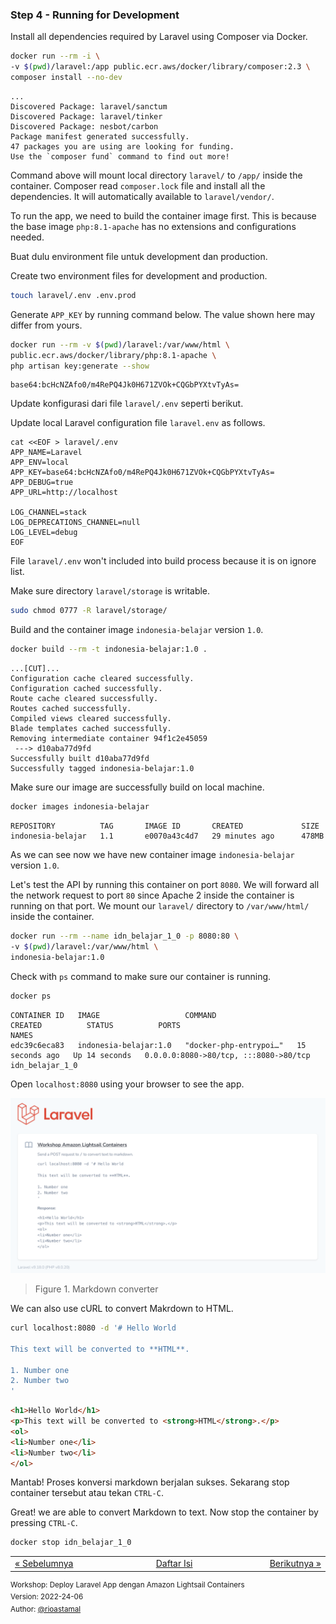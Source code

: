 
### <a name="step-4"></a>Step 4 - Running for Development

Install all dependencies required by Laravel using Composer via Docker. 

```sh
docker run --rm -i \
-v $(pwd)/laravel:/app public.ecr.aws/docker/library/composer:2.3 \
composer install --no-dev
```

```
...
Discovered Package: laravel/sanctum
Discovered Package: laravel/tinker
Discovered Package: nesbot/carbon
Package manifest generated successfully.
47 packages you are using are looking for funding.
Use the `composer fund` command to find out more!
```

Command above will mount local directory `laravel/` to `/app/` inside the container. Composer read `composer.lock` file and install all the dependencies. It will automatically available to `laravel/vendor/`.

To run the app, we need to build the container image first. This is because the base image `php:8.1-apache` has no extensions and configurations needed.

Buat dulu environment file untuk development dan production.

Create two environment files for development and production.

```sh
touch laravel/.env .env.prod
```

Generate `APP_KEY` by running command below. The value shown here may differ from yours.

```sh
docker run --rm -v $(pwd)/laravel:/var/www/html \
public.ecr.aws/docker/library/php:8.1-apache \
php artisan key:generate --show
```

```
base64:bcHcNZAfo0/m4RePQ4Jk0H671ZVOk+CQGbPYXtvTyAs=
```

Update konfigurasi dari file `laravel/.env` seperti berikut.

Update local Laravel configuration file `laravel.env` as follows.

```
cat <<EOF > laravel/.env
APP_NAME=Laravel
APP_ENV=local
APP_KEY=base64:bcHcNZAfo0/m4RePQ4Jk0H671ZVOk+CQGbPYXtvTyAs=
APP_DEBUG=true
APP_URL=http://localhost

LOG_CHANNEL=stack
LOG_DEPRECATIONS_CHANNEL=null
LOG_LEVEL=debug
EOF
```

File `laravel/.env` won't included into build process because it is on ignore list.

Make sure directory `laravel/storage` is writable.

```sh
sudo chmod 0777 -R laravel/storage/
```

Build and the container image `indonesia-belajar` version `1.0`.

```sh
docker build --rm -t indonesia-belajar:1.0 .
```

```
...[CUT]...
Configuration cache cleared successfully.
Configuration cached successfully.
Route cache cleared successfully.
Routes cached successfully.
Compiled views cleared successfully.
Blade templates cached successfully.
Removing intermediate container 94f1c2e45059
 ---> d10aba77d9fd
Successfully built d10aba77d9fd
Successfully tagged indonesia-belajar:1.0
```

Make sure our image are successfully build on local machine.

```sh
docker images indonesia-belajar
```

```
REPOSITORY          TAG       IMAGE ID       CREATED             SIZE
indonesia-belajar   1.1       e0070a43c4d7   29 minutes ago      478MB
```

As we can see now we have new container image `indonesia-belajar` version `1.0`.

Let's test the API by running this container on port `8080`. We will forward all the network request to port `80` since Apache 2 inside the container is running on that port. We mount our `laravel/` directory to `/var/www/html/` inside the container.

```sh
docker run --rm --name idn_belajar_1_0 -p 8080:80 \
-v $(pwd)/laravel:/var/www/html \
indonesia-belajar:1.0
```

Check with `ps` command to make sure our container is running.

```sh
docker ps
```

```
CONTAINER ID   IMAGE                   COMMAND                  CREATED          STATUS          PORTS                                   NAMES
edc39c6eca83   indonesia-belajar:1.0   "docker-php-entrypoi…"   15 seconds ago   Up 14 seconds   0.0.0.0:8080->80/tcp, :::8080->80/tcp   idn_belajar_1_0
```

Open `localhost:8080` using your browser to see the app.

[![Markdown Converter](https://raw.githubusercontent.com/rioastamal-examples/assets/main/workshop-amazon-lightsail-containers/lab-laravel-app/images/lightsail-hello-api-home.png)](https://raw.githubusercontent.com/rioastamal-examples/assets/main/workshop-amazon-lightsail-containers/lab-laravel-app/images/lightsail-hello-api-home.png)

> Figure 1. Markdown converter

We can also use cURL to convert Makrdown to HTML.

```sh
curl localhost:8080 -d '# Hello World

This text will be converted to **HTML**.

1. Number one
2. Number two
'
```

```html
<h1>Hello World</h1>
<p>This text will be converted to <strong>HTML</strong>.</p>
<ol>
<li>Number one</li>
<li>Number two</li>
</ol>
```

Mantab! Proses konversi markdown berjalan sukses. Sekarang stop container tersebut atau tekan `CTRL-C`.

Great! we are able to convert Markdown to text. Now stop the container by pressing `CTRL-C`.

```sh
docker stop idn_belajar_1_0
```


<table border="0" style="width: 100%; display: table;"><tr><td><a href="STEP-3.md">&laquo; Sebelumnya</td><td align="center"><a href="README.md">Daftar Isi</a></td><td align="right"><a href="STEP-5.md">Berikutnya &raquo;</a></td></tr></table>

<sup>Workshop: Deploy Laravel App dengan Amazon Lightsail Containers  
Version: 2022-24-06  
Author: [@rioastamal](https://github.com/rioastamal)</sup>
